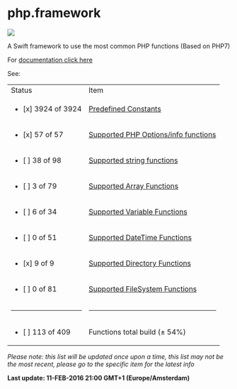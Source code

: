 # php.framework
<img src='https://raw.githubusercontent.com/wdg/php.framework/master/PHPFramework/PHPFramework/Assets/phpswift.png'>

A Swift framework to use the most common PHP functions (Based on PHP7)

For <a target='_blank' href='http://wdg.github.io/php.framework/'>documentation click here</a>

See:

<table>
<tr><td>Status</td><td>Item</td></tr>
<tr><td><ul><li>[x] 3924 of 3924</li></ul></td><td><a target='_blank' href='https://github.com/wdg/php.framework/issues/3'>Predefined Constants</a></td></tr>
<tr><td><ul><li>[x] 57 of 57</li></ul></td><td><a target='_blank' href='https://github.com/wdg/php.framework/issues/2'>Supported PHP Options/info functions</a></td></tr>
<tr><td><ul><li>[ ] 38 of 98</li></ul></td><td><a target='_blank' href='https://github.com/wdg/php.framework/issues/1'>Supported string functions</a></td></tr>
<tr><td><ul><li>[ ] 3 of 79</li></ul></td><td><a target='_blank' href='https://github.com/wdg/php.framework/issues/4'>Supported Array Functions</a></td></tr>
<tr><td><ul><li>[ ] 6 of 34</li></ul></td><td><a target='_blank' href='https://github.com/wdg/php.framework/issues/5'>Supported Variable Functions</a></td></tr>
<tr><td><ul><li>[ ] 0 of 51</li></ul></td><td><a target='_blank' href='https://github.com/wdg/php.framework/issues/6'>Supported DateTime Functions</a></td></tr>
<tr><td><ul><li>[x] 9 of 9</li></ul></td><td><a target='_blank' href='https://github.com/wdg/php.framework/issues/7'>Supported Directory Functions</a></td></tr>
<tr><td><ul><li>[ ] 0 of 81</li></ul></td><td><a target='_blank' href='https://github.com/wdg/php.framework/issues/8'>Supported FileSystem Functions</a></td></tr>
<tr><td><hr></td><td><hr></td></tr>
<tr><td><ul><li>[ ] 113 of 409</li></ul></td><td>Functions total build (± 54%)</td></tr>
</table>

<i>Please note: this list will be updated once upon a time, this list may not be the most recent, please go to the specific item for the latest info</i>

<b>Last update: 11-FEB-2016 21:00 GMT+1 (Europe/Amsterdam)</b>